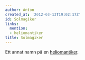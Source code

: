 ```yaml
---
author: Anton
created_at: '2012-03-13T19:02:17Z'
id: Solmagiker
links:
  mention:
  - heliomantiker
title: Solmagiker
---
```


Ett annat namn på en [heliomantiker].

  [heliomantiker]: heliomantiker
